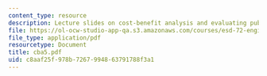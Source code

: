 ```yaml
---
content_type: resource
description: Lecture slides on cost-benefit analysis and evaluating public activities.
file: https://ol-ocw-studio-app-qa.s3.amazonaws.com/courses/esd-72-engineering-risk-benefit-analysis-spring-2007/c8aaf25f978b7267994863791788f3a1_cba5.pdf
file_type: application/pdf
resourcetype: Document
title: cba5.pdf
uid: c8aaf25f-978b-7267-9948-63791788f3a1
---
```


